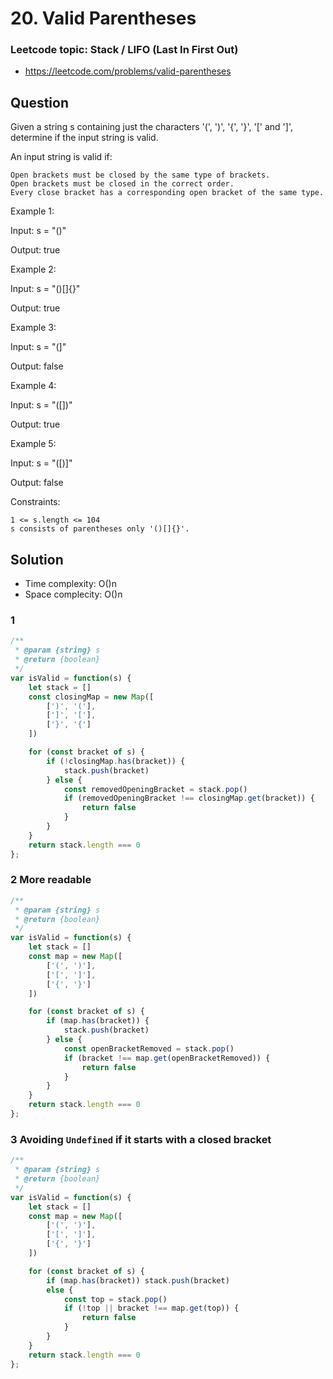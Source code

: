 
# 20. Valid Parentheses

### Leetcode topic: Stack / LIFO (Last In First Out)

- https://leetcode.com/problems/valid-parentheses

## Question

Given a string s containing just the characters '(', ')', '{', '}', '[' and ']', determine if the input string is valid.

An input string is valid if:

    Open brackets must be closed by the same type of brackets.
    Open brackets must be closed in the correct order.
    Every close bracket has a corresponding open bracket of the same type.

 

Example 1:

Input: s = "()"

Output: true

Example 2:

Input: s = "()[]{}"

Output: true

Example 3:

Input: s = "(]"

Output: false

Example 4:

Input: s = "([])"

Output: true

Example 5:

Input: s = "([)]"

Output: false

Constraints:

    1 <= s.length <= 104
    s consists of parentheses only '()[]{}'.


## Solution

- Time complexity: O()n
- Space complecity: O()n

### 1

```javascript
/**
 * @param {string} s
 * @return {boolean}
 */
var isValid = function(s) {
    let stack = []
    const closingMap = new Map([
        [')', '('],
        [']', '['],
        ['}', '{']
    ])

    for (const bracket of s) {
        if (!closingMap.has(bracket)) {
            stack.push(bracket)
        } else {
            const removedOpeningBracket = stack.pop()
            if (removedOpeningBracket !== closingMap.get(bracket)) {
                return false
            }
        }
    }
    return stack.length === 0
};
```

### 2 More readable

```javascript
/**
 * @param {string} s
 * @return {boolean}
 */
var isValid = function(s) {
    let stack = []
    const map = new Map([
        ['(', ')'],
        ['[', ']'],
        ['{', '}']
    ])

    for (const bracket of s) {
        if (map.has(bracket)) {
            stack.push(bracket)
        } else {
            const openBracketRemoved = stack.pop()
            if (bracket !== map.get(openBracketRemoved)) {
                return false
            }
        }
    }
    return stack.length === 0
};
```

### 3 Avoiding `Undefined` if it starts with a closed bracket

```javascript
/**
 * @param {string} s
 * @return {boolean}
 */
var isValid = function(s) {
    let stack = []
    const map = new Map([
        ['(', ')'],
        ['[', ']'],
        ['{', '}']
    ])

    for (const bracket of s) {
        if (map.has(bracket)) stack.push(bracket)
        else {
            const top = stack.pop()
            if (!top || bracket !== map.get(top)) {
                return false
            }
        }
    }
    return stack.length === 0
};
```
